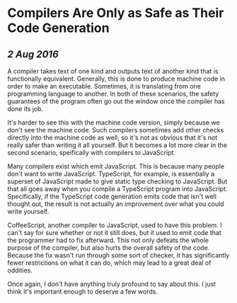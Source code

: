 Compilers Are Only as Safe as Their Code Generation
===================================================

*2 Aug 2016*
------------

A compiler takes text of one kind and outputs text of another kind that is functionally equivalent.
Generally, this is done to produce machine code in order to make an executable.
Sometimes, it is translating from one programming language to another.
In both of these scenarios, the safety guarantees of the program often go out the window once the compiler has done its job.

It's harder to see this with the machine code version, simply because we don't see the machine code.
Such compilers sometimes add other checks directly into the machine code as well, so it's not as obvious that it's not really safer than writing it all yourself.
But it becomes a lot more clear in the second scenario, speifically with compilers to JavaScript.

Many compilers exist which emit JavaScript.
This is because many people don't want to write JavaScript.
TypeScript, for example, is essentially a superset of JavaScript made to give static type checking to JavaScript.
But that all goes away when you compile a TypeScript program into JavaScript.
Specifically, if the TypeScript code generation emits code that isn't well thought out, the result is not actually an improvement over what you could write yourself.

CoffeeScript, another compiler to JavaScript, used to have this problem.
I can't say for sure whether or not it still does, but it used to emit code that the programmer had to fix afterward.
This not only defeats the whole purpose of the compiler, but also hurts the overall safety of the code.
Because the fix wasn't run through some sort of checker, it has significantly fewer restrictions on what it can do, which may lead to a great deal of oddities.

Once again, I don't have anything truly profound to say about this.
I just think it's important enough to deserve a few words.
